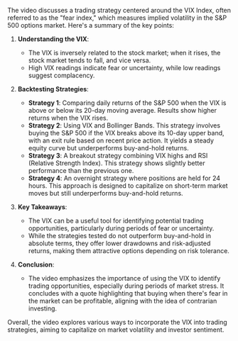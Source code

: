 The video discusses a trading strategy centered around the VIX Index, often referred to as the "fear index," which measures implied volatility in the S&P 500 options market. Here's a summary of the key points:

1. **Understanding the VIX**:
   - The VIX is inversely related to the stock market; when it rises, the stock market tends to fall, and vice versa.
   - High VIX readings indicate fear or uncertainty, while low readings suggest complacency.

2. **Backtesting Strategies**:
   - **Strategy 1**: Comparing daily returns of the S&P 500 when the VIX is above or below its 20-day moving average. Results show higher returns when the VIX rises.
   - **Strategy 2**: Using VIX and Bollinger Bands. This strategy involves buying the S&P 500 if the VIX breaks above its 10-day upper band, with an exit rule based on recent price action. It yields a steady equity curve but underperforms buy-and-hold returns.
   - **Strategy 3**: A breakout strategy combining VIX highs and RSI (Relative Strength Index). This strategy shows slightly better performance than the previous one.
   - **Strategy 4**: An overnight strategy where positions are held for 24 hours. This approach is designed to capitalize on short-term market moves but still underperforms buy-and-hold returns.

3. **Key Takeaways**:
   - The VIX can be a useful tool for identifying potential trading opportunities, particularly during periods of fear or uncertainty.
   - While the strategies tested do not outperform buy-and-hold in absolute terms, they offer lower drawdowns and risk-adjusted returns, making them attractive options depending on risk tolerance.

4. **Conclusion**:
   - The video emphasizes the importance of using the VIX to identify trading opportunities, especially during periods of market stress. It concludes with a quote highlighting that buying when there's fear in the market can be profitable, aligning with the idea of contrarian investing.

Overall, the video explores various ways to incorporate the VIX into trading strategies, aiming to capitalize on market volatility and investor sentiment.
